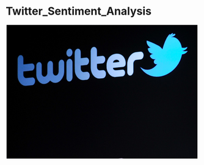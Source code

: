 # Twitter_Sentiment_Analysis
<p align="center">
    <img src="https://github.com/Sofiyashaw/Twitter_Sentiment_Analysis/blob/main/150803195107-twitter-super-tease.jpg" alt="Logo" width="500" height="350"/>
</p> 
<p align="center">
